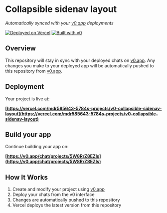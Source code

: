# Collapsible sidenav layout

*Automatically synced with your [v0.app](https://v0.app) deployments*

[![Deployed on Vercel](https://img.shields.io/badge/Deployed%20on-Vercel-black?style=for-the-badge&logo=vercel)](https://vercel.com/mdr585643-5784s-projects/v0-collapsible-sidenav-layout)
[![Built with v0](https://img.shields.io/badge/Built%20with-v0.app-black?style=for-the-badge)](https://v0.app/chat/projects/5W8RrZ8EZIs)

## Overview

This repository will stay in sync with your deployed chats on [v0.app](https://v0.app).
Any changes you make to your deployed app will be automatically pushed to this repository from [v0.app](https://v0.app).

## Deployment

Your project is live at:

**[https://vercel.com/mdr585643-5784s-projects/v0-collapsible-sidenav-layout](https://vercel.com/mdr585643-5784s-projects/v0-collapsible-sidenav-layout)**

## Build your app

Continue building your app on:

**[https://v0.app/chat/projects/5W8RrZ8EZIs](https://v0.app/chat/projects/5W8RrZ8EZIs)**

## How It Works

1. Create and modify your project using [v0.app](https://v0.app)
2. Deploy your chats from the v0 interface
3. Changes are automatically pushed to this repository
4. Vercel deploys the latest version from this repository
